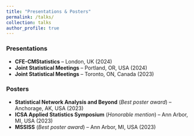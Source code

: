 ```yaml
---
title: "Presentations & Posters"
permalink: /talks/
collection: talks
author_profile: true
---
```


### Presentations
- **CFE-CMStatistics** – London, UK (2024)
- **Joint Statistical Meetings** – Portland, OR, USA (2024)
- **Joint Statistical Meetings** – Toronto, ON, Canada (2023)

### Posters
- **Statistical Network Analysis and Beyond** (*Best poster award*) – Anchorage, AK, USA (2023)
- **ICSA Applied Statistics Symposium** (*Honorable mention*) – Ann Arbor, MI, USA (2023)
- **MSSISS** (*Best poster award*) – Ann Arbor, MI, USA (2023)
